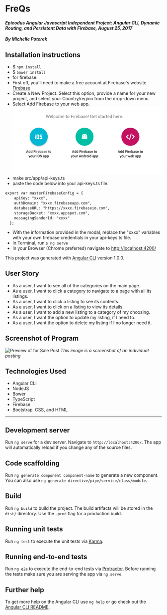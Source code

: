 # FreQs
#### _Epicodus Angular Javascript Independent Project: Angular CLI, Dynamic Routing, and Persistent Data with Firebase, August 25, 2017_
_**By Michelle Poterek**_

## Installation instructions
* $ `npm install`
* $ `bower install`
* for firebase:
* First off, you'll need to make a free account at Firebase's website. [Firebase](https://www.learnhowtoprogram.com/javascript/angular-extended/firebase-introduction-and-setup)
* Create a New Project. Select this option, provide a name for your new project, and select your Country/region from the drop-down menu.
* Select Add Firebase to your web app.
![Preview of instructions](src/assets/img/toWebapp.png)
* make src/app/api-keys.ts
* paste the code below into your api-keys.ts file.

````
export var masterFirebaseConfig = {
    apiKey: "xxxx",
    authDomain: "xxxx.firebaseapp.com",
    databaseURL: "https://xxxx.firebaseio.com",
    storageBucket: "xxxx.appspot.com",
    messagingSenderId: "xxxx"
  };

````
* With the information provided in the modal, replace the "xxxx" variables with your own firebase credentials in your api-keys.ts file.
* In Terminal, run `$ ng serve`
* In your Browser (Chrome preferred) navigate to [http://localhost:4200/](http://localhost:4200/)

This project was generated with [Angular CLI](https://github.com/angular/angular-cli) version 1.0.0.

## User Story
* As a user, I want to see all of the categories on the main page.
* As a user, I want to click a category to navigate to a page with all its listings.
* As a user, I want to click a listing to see its contents.
* As a user, I want to click on a listing to view its details.
* As a user, I want to add a new listing to a category of my choosing.
* As a user, I want the option to update my listing, if I need to.
* As a user, I want the option to delete my listing if I no longer need it.

## Screenshot of Program
![Preview of for Sale Post](src/assets/img/forSale.png)
_This image is a screenshot of an individual posting_

## Technologies Used
* Angular CLI
* NodeJS
* Bower
* TypeScript
* Firebase
* Bootstrap, CSS, and HTML

----

## Development server

Run `ng serve` for a dev server. Navigate to `http://localhost:4200/`. The app will automatically reload if you change any of the source files.

## Code scaffolding

Run `ng generate component component-name` to generate a new component. You can also use `ng generate directive/pipe/service/class/module`.

## Build

Run `ng build` to build the project. The build artifacts will be stored in the `dist/` directory. Use the `-prod` flag for a production build.

## Running unit tests

Run `ng test` to execute the unit tests via [Karma](https://karma-runner.github.io).

## Running end-to-end tests

Run `ng e2e` to execute the end-to-end tests via [Protractor](http://www.protractortest.org/).
Before running the tests make sure you are serving the app via `ng serve`.

## Further help

To get more help on the Angular CLI use `ng help` or go check out the [Angular CLI README](https://github.com/angular/angular-cli/blob/master/README.md).
